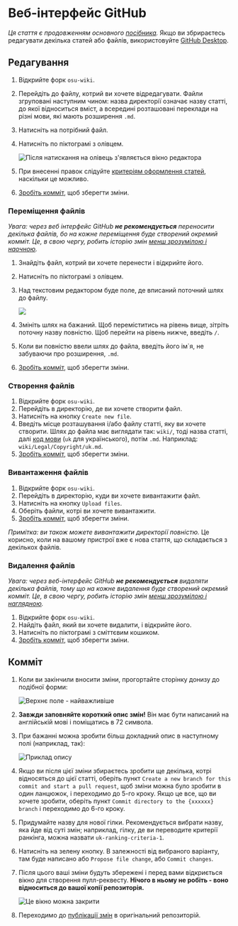 # Веб-інтерфейс GitHub

*Ця стаття є продовженням основного [посібника](/wiki/osu!_wiki_Contribution_Guide).* Якщо ви збрираєтесь редагувати декілька статей або файлів, використовуйте [GitHub Desktop](/wiki/osu!_wiki_Contribution_Guide/GitHub_Desktop).

## Редагування

1. Відкрийте форк `osu-wiki`.

2. Перейдіть до файлу, котрий ви хочете відредагувати. Файли згруповані наступним чином: назва директорії означає назву статті, до якої відноситься вміст, а всередині розташовані переклади на різні мови, які мають розширення `.md`.

3. Натисніть на потрібний файл.

4. Натисніть по піктограмі з олівцем.

   ![](img/online-editing.jpg "Після натискання на олівець з\'являється вікно редактора")

5. При внесенні правок слідуйте [критеріям оформлення статей](/wiki/ASC), наскільки це можливо.

6. [Зробіть комміт](#комміт), щоб зберегти зміни.

### Переміщення файлів

*Увага: через веб інтерфейс GitHub **не рекомендується** переносити декілька файлів, бо на кожне переміщення буде створений окремий комміт. Це, в свою чергу, робить історію змін [менш зрозумілою і наочною](/wiki/osu!_wiki_Contribution_Guide/Common_Issues#нічого-не-значущі-описи-коммітів).*

1. Знайдіть файл, котрий ви хочете перенести і відкрийте його.

2. Натисніть по піктограмі з олівцем.

3. Над текстовим редактором буде поле, де вписаний поточний шлях до файлу.

   ![](img/online-move.jpg)

4. Змініть шлях на бажаний. Щоб переміститись на рівень вище, зітріть поточну назву повністю. Щоб перейти на рівень нижче, введіть `/`.

5. Коли ви повністю ввели шлях до файла, введіть його ім\`я, не забуваючи про розширення, `.md`.

6. [Зробіть комміт](#комміт), щоб зберегти зміни.

### Створення файлів

1. Відкрийте форк `osu-wiki`.
2. Перейдіть в директорію, де ви хочете створити файл.
3. Натисніть на кнопку `Create new file`.
4. Введіть місце розташування і/або файлу статті, яку ви хочете створити. Шлях до файла має виглядати так: `wiki/`, тоді назва статті, далі [код мови](/wiki/ASC#locales) (`uk` для українського), потім `.md`. Наприклад: `wiki/Legal/Copyright/uk.md`.
5. [Зробіть комміт](#комміт), щоб зберегти зміни.

### Вивантаження файлів

1. Відкрийте форк `osu-wiki`.
2. Перейдіть в директорію, куди ви хочете вивантажити файл.
3. Натисніть на кнопку `Upload files`.
4. Оберіть файли, котрі ви хочете вивантажити.
5. [Зробіть комміт](#коммит), щоб зберегти зміни.

*Примітка: ви також можете вивантажити директорії повністю.* Це корисно, коли на вашому пристрої вже є нова стаття, що складається з декількох файлів.

### Видалення файлів

*Увага: через веб-інтерфейс GitHub **не рекомендується** видаляти декілька файлів, тому що на кожне видалення буде створений окремий комміт. Це, в свою чергу, робить історію змін [менш зрозумілою і наглядною](/wiki/osu!_wiki_Contribution_Guide/Common_Issues#нічого-не-значущі-описи-коммітів).*

1. Відкрийте форк `osu-wiki`.
2. Найдіть файл, який ви хочете видалити, і відкрийте його.
3. Натисніть по піктограмі з сміттєвим кошиком.
4. [Зробіть комміт](#комміт), щоб зберегти зміни.

## Комміт

1. Коли ви закінчили вносити зміни, прогортайте сторінку донизу до подібної форми:

   ![](img/online-commit-changes-empty.jpg "Верхнє поле - найважливіше")

2. **Завжди заповняйте короткий опис змін!** Він має бути написаний на англійській мові і поміщатись в 72 символа.

3. При бажанні можна зробити більш докладний опис в наступному полі (наприклад, так):

   ![](img/online-commit-changes-filled.jpg "Приклад опису")

4. Якщо ви після цієї зміни збираєтесь зробити ще декілька, котрі відносяться до цієї статті, оберіть пункт `Create a new branch for this commit and start a pull request`, щоб зміни можна було зробити в один ланцюжок, і переходимо до 5-го кроку. Якщо це все, що ви хочете зробити, оберіть пункт `Commit directory to the {xxxxxx} branch` і переходимо до 6-го кроку.

5. Придумайте назву для нової гілки. Рекомендується вибрати назву, яка йде від суті змін; наприклад, гілку, де ви переводите критерії ранкінга, можна назвати `uk-ranking-criteria-1`.

6. Натисніть на зелену кнопку. В залежності від вибраного варіанту, там буде написано або `Propose file change`, або `Commit changes`.

7. Після цього ваші зміни будуть збережені і перед вами відкриється вікно для створення пулл-реквесту. **Нічого в ньому не робіть - воно відноситься до вашої копії репозиторія.**

   ![](img/pull-request-pippi-osu--osu-wiki.jpg "Це вікно можна закрити")

8. Переходимо до [публікації змін](/wiki/osu!_wiki_Contribution_Guide#публікація-змін) в оригінальний репозиторій.
